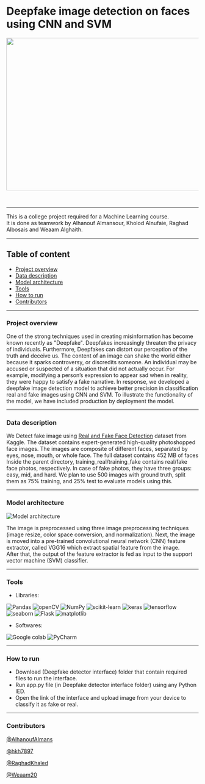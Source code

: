 # Deepfake image detection on faces using CNN and SVM

<div align="center">
<p>
<img src="readme_images/project_display.gif" width="700" height="400"/>
</p>
<br>
<div>
</div>
</div>


---
This is a college project required for a Machine Learning course.<br>
It is done as teamwork by Alhanouf Almansour, Kholod Alnufaie, Raghad Albosais and Weaam Alghaith.

---
## Table of content
* [Project overview](#project-overview)
* [Data description](#data-description)
* [Model architecture](#model-architecture)
* [Tools](#tools)
* [How to run](#how-to-run)
* [Contributors](#contributors)
---

### Project overview

One of the strong techniques used in creating misinformation has become known recently as "Deepfake". Deepfakes increasingly threaten the privacy of individuals. Furthermore, Deepfakes can distort our perception of the truth and deceive us. The content of an image can shake the world either because it sparks controversy, or discredits someone. An individual may be accused or suspected of a situation that did not actually occur. For example, modifying a person’s expression to appear sad when in reality, they were happy to satisfy a fake narrative. In response, we developed a deepfake image detection model to achieve better precision in classification real and fake images using CNN and SVM. To illustrate the functionality of the model, we have included production by deployment the model.

---

### Data description

We Detect fake image using [Real and Fake Face Detection](https://www.kaggle.com/datasets/ciplab/real-and-fake-face-detection) dataset from Kaggle.
The dataset contains expert-generated high-quality photoshopped face images. 
The images are composite of different faces, separated by eyes, nose, mouth, or whole face. 
The full dataset contains 452 MB of faces Inside the parent directory, training_real/training_fake contains real/fake face photos, respectively. 
In case of fake photos, they have three groups: easy, mid, and hard. We plan to use 500 images with ground truth, split them as 75% training, and 25% test to evaluate models using this.


---

### Model architecture

![Model architecture](https://user-images.githubusercontent.com/68460588/166117329-f3a011bc-9a74-479f-81bc-1d8247d12af7.jpg)

The image is preprocessed using three image preprocessing techniques (image resize, color space conversion, and normalization). 
Next, the image is moved into a pre-trained convolutional neural network (CNN) feature extractor, called VGG16 which extract spatial feature from the image.  
After that, the output of the feature extractor is fed as input to the support vector machine (SVM) classifier.

---

### Tools

- Libraries: 

![Pandas](https://img.shields.io/badge/pandas-330F63??style=flat&logo=pandas&logoColor=white)
![openCV](https://img.shields.io/badge/openCV-%23F7931E.svg??style=flat&logo=openCV&logoColor=black&color=9cf)
![NumPy](https://img.shields.io/badge/numpy-%23013243.svg??style=flat&logo=numpy&logoColor=white)
![scikit-learn](https://img.shields.io/badge/scikit--learn-%23F7931E.svg??style=flat&logo=scikit-learn&logoColor=white)
![keras](https://img.shields.io/badge/keras-%23000.svg??style=flat&logo=keras&logoColor=white&color=red)
![tensorflow](https://img.shields.io/badge/tensorflow-%23000.svg??style=flat&logo=tensorflow&logoColor=white&color=green)
![seaborn](https://img.shields.io/badge/seaborn-%2006600.svg??style=flat&color=blue)
![Flask](https://img.shields.io/badge/Flask-%233F4F75.svg??style=flat&logo=flask&logoColor=white)
![matplotlib](https://img.shields.io/badge/matplotlib-%233F4F75.svg??style=flat&&logo=matplotlib&color=yellow)


- Softwares: 

![Google colab](https://img.shields.io/badge/Googlel%20Colab-0078d7.svg??style=flat&logo=google-colab&logoColor=orang)
![PyCharm](https://img.shields.io/badge/PyCharm-%233F4F75.svg??style=flat&logo=pycharm&logoColor=white)

---

### How to run
-	Download (Deepfake detector interface) folder that contain required files to run the interface. 
-	Run app.py file (in Deepfake detector interface folder) using any Python IED. 
-	Open the link of the interface and upload image from your device to classify it as fake or real.


---

### Contributors

[@AlhanoufAlmans](https://github.com/AlhanoufAlmans)

[@hkh7897](https://github.com/hkh7897)

[@RaghadKhaled](https://github.com/RaghadKhaled)

[@Weaam20](https://github.com/Weaam20)

